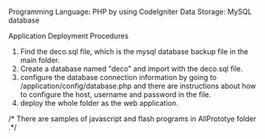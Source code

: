 Programming Language: PHP by using CodeIgniter
Data Storage: MySQL database

Application Deployment Procedures

1. Find the deco.sql file, which is the mysql database backup file in the main folder. 
2. Create a database named "deco" and import with the deco.sql file.
3. configure the database connection information by going to /application/config/database.php and there are instructions about how to configure the host, username and password in the file.
4. deploy the whole folder as the web application.

/* There are samples of javascript and flash programs in AllPrototye folder  .*/